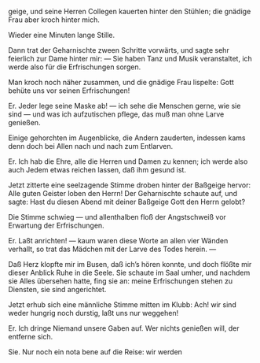 <a name="96"></a>

geige, und seine Herren Collegen kauerten hinter den Stühlen; 
die gnädige Frau aber kroch hinter mich.

Wieder eine Minuten lange Stille.

Dann trat der Geharnischte zween Schritte vorwärts, und
sagte sehr feierlich zur Dame hinter mir: — Sie haben Tanz
und Musik veranstaltet, ich werde also für die Erfrischungen 
sorgen.

Man kroch noch näher zusammen, und die gnädige Frau
lispelte: Gott behüte uns vor seinen Erfrischungen!

Er. Jeder lege seine Maske ab! — ich sehe die Menschen 
gerne, wie sie sind — und was ich aufzutischen pflege,
das muß man ohne Larve genießen.

Einige gehorchten im Augenblicke, die Andern zauderten,
indessen kams denn doch bei Allen nach und nach zum Entlarven.

Er. Ich hab die Ehre, alle die Herren und Damen zu
kennen; ich werde also auch Jedem etwas reichen lassen, daß
ihm gesund ist.

Jetzt zitterte eine seelzagende Stimme droben hinter der
Baßgeige hervor: Alle guten Geister loben den Herrn! Der
Geharnischte schaute auf, und sagte: Hast du diesen Abend
mit deiner Baßgeige Gott den Herrn gelobt?

Die Stimme schwieg — und allenthalben floß der Angstschweiß 
vor Erwartung der Erfrischungen.

Er. Laßt anrichten! — kaum waren diese Worte an allen
vier Wänden verhallt, so trat das Mädchen mit der Larve
des Todes herein. —

Daß Herz klopfte mir im Busen, daß ich’s hören konnte,
und doch flößte mir dieser Anblick Ruhe in die Seele. Sie
schaute im Saal umher, und nachdem sie Alles übersehen
hatte, fing sie an: meine Erfrischungen stehen zu Diensten,
sie sind angerichtet.

Jetzt erhub sich eine männliche Stimme mitten im Klubb:
Ach! wir sind weder hungrig noch durstig, laßt uns nur
weggehen!

Er. Ich dringe Niemand unsere Gaben auf. Wer nichts
genießen will, der entferne sich.

Sie. Nur noch ein nota bene auf die Reise: wir werden

